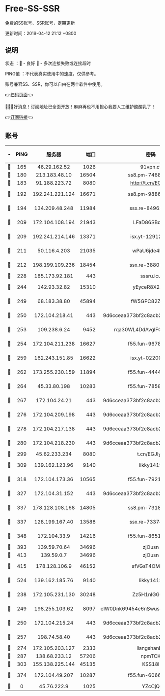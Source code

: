 # Free-SS-SSR

免费的SS账号、SSR账号，定期更新

更新时间：2019-04-12 21:12 +0800

## 说明

状态     ：🙂 - 良好 🙁 - 多次连接失败或连接超时

PING值   ：不代表真实使用中的速度，仅供参考。

账号兼容SS、SSR，你可以自由在两个软件中使用。

👉[扫码页面](https://liesauer.github.io/Free-SS-SSR/)👈

🎉🎉🎉好消息！订阅地址已全面开放！麻麻再也不用担心我要人工维护酸酸乳了！

👉[订阅链接](https://www.liesauer.net/yogurt/subscribe?ACCESS_TOKEN=DAYxR3mMaZAsaqUb)👈

## 账号

|-|PING|服务器|端口|密码|加密方式|区域|
|:----:|:----:|:-----:|-----:|:----:|:----:|:----:|
|🙂|165|46.29.162.52|1026|91vpn.cf|rc4-md5|RU|
|🙂|180|213.183.48.10|16504|ss8.pm-74689869|rc4-md5|RU|
|🙂|183|91.188.223.72|8080|http://t.cn/EGJIyrl|rc4-md5|RU|
|🙂|192|192.241.221.124|16671|ss8.pm-98861372|aes-256-cfb|US|
|🙂|194|134.209.48.248|11984|ssx.re-84962517|aes-256-cfb|US|
|🙂|209|172.104.108.194|21943|LFaD86SBq2lY|aes-256-cfb|JP|
|🙂|209|192.241.214.146|13371|isx.yt-12912569|aes-256-cfb|US|
|🙂|211|50.116.4.203|21035|wPaU6jde4NZT|aes-256-cfb|US|
|🙂|212|198.199.109.236|18454|ssx.re-38805389|aes-256-cfb|US|
|🙂|228|185.173.92.181|443|sssru.icu|rc4-md5|RU|
|🙂|244|142.93.32.82|15310|yEyceR8X2EVd|aes-256-cfb|GB|
|🙂|249|68.183.38.80|45894|fW5GPC82Z97G|aes-256-cfb|GB|
|🙂|250|172.104.218.41|443|9d6cceaa373bf2c8acb22e60b6a58be6|aes-256-cfb|US|
|🙂|253|109.238.6.24|9452|rqa30WL4DdAvgIFG6Fs3znzTa|aes-256-cfb|FR|
|🙂|254|172.104.211.238|16627|f55.fun-96789632|aes-256-cfb|US|
|🙂|259|162.243.151.85|16622|isx.yt-02200546|aes-256-cfb|US|
|🙂|262|173.255.230.159|11894|f55.fun-44441803|aes-256-cfb|US|
|🙂|264|45.33.80.198|10283|f55.fun-78582823|aes-256-cfb|US|
|🙂|267|172.104.24.21|443|9d6cceaa373bf2c8acb22e60b6a58be6|aes-256-cfb|US|
|🙂|276|172.104.209.198|443|9d6cceaa373bf2c8acb22e60b6a58be6|aes-256-cfb|US|
|🙂|278|172.104.217.138|443|9d6cceaa373bf2c8acb22e60b6a58be6|aes-256-cfb|US|
|🙂|280|172.104.218.230|443|9d6cceaa373bf2c8acb22e60b6a58be6|aes-256-cfb|US|
|🙂|299|45.62.233.234|8080|t.cn/EGJIyrl|rc4-md5|CA|
|🙂|309|139.162.123.96|9140|likky1415|aes-256-cfb|JP|
|🙂|318|172.104.173.36|10565|f55.fun-79210636|aes-256-cfb|SG|
|🙂|327|172.104.31.152|443|9d6cceaa373bf2c8acb22e60b6a58be6|aes-256-cfb|US|
|🙂|337|178.128.108.168|14805|ss8.pm-73188848|aes-256-cfb|SG|
|🙂|337|128.199.167.40|13588|ssx.re-73374110|aes-256-cfb|SG|
|🙂|348|172.104.33.9|14216|f55.fun-86515358|aes-256-cfb|SG|
|🙂|393|139.59.70.64|34696|zjOusn|chacha20|IN|
|🙂|413|139.59.0.7|34696|zjOusn|chacha20|IN|
|🙂|415|178.128.106.9|46152|sfVGsT4OMxHC|aes-256-cfb|SG|
|🙂|524|139.162.185.76|9140|likky1415|aes-256-cfb|DE|
|🙂|238|172.105.231.130|30248|Zz5H1nlGGKHx|aes-256-cfb|JP|
|🙂|249|198.255.103.62|8097|eIW0Dnk69454e6nSwuspv9DmS201tQ0D|aes-256-cfb|US|
|🙂|250|172.104.215.24|443|9d6cceaa373bf2c8acb22e60b6a58be6|aes-256-cfb|US|
|🙂|257|198.74.58.40|443|9d6cceaa373bf2c8acb22e60b6a58be6|aes-256-cfb|US|
|🙂|274|172.105.203.127|2333|liangshanbo|chacha20|JP|
|🙂|287|138.68.233.12|57206|npmTCK|rc4-md5|US|
|🙂|303|155.138.225.144|45135|KSS18l|rc4-md5|US|
|🙂|374|172.104.49.207|10287|f55.fun-60668643|aes-256-cfb|SG|
|🙁|0|45.76.222.9|1025|YZcCjQ|rc4-md5|JP|
